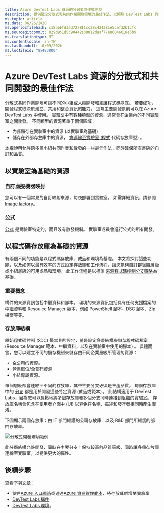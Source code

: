 ```yaml
---
title: Azure DevTest Labs 資源的分散式協作式開發
description: 提供設定分散式和共同作業開發環境的最佳作法，以開發 DevTest Labs 資源。
ms.topic: article
ms.date: 06/26/2020
ms.openlocfilehash: c18bbbfd3ad727811cc28c424381e5caf32b1cfc
ms.sourcegitcommit: 829d951d5c90442a38012daaf77e86046018e5b9
ms.translationtype: MT
ms.contentlocale: zh-TW
ms.lasthandoff: 10/09/2020
ms.locfileid: "85483800"
---
```

# <a name="best-practices-for-distributed-and-collaborative-development-of-azure-devtest-labs-resources"></a>Azure DevTest Labs 資源的分散式和共同開發的最佳作法
分散式共同作業開發可讓不同的小組或人員開發和維護程式碼基底。 若要成功，開發程式取決於建立、共用和整合資訊的能力。 這項主要開發原則可以在 Azure DevTest Labs 中使用。 實驗室中有數種類型的資源，通常會在企業內的不同實驗室之間散發。 不同類型的資源著重于兩個區域：

- 內部儲存在實驗室中的資源 (以實驗室為基礎) 
- 儲存在外部存放庫中的資源， [會連線至實驗室 (程式](devtest-lab-add-artifact-repo.md) 代碼存放庫型) 。 

本檔說明允許跨多個小組共同作業和散發的一些最佳作法，同時確保所有層級的自訂和品質。

## <a name="lab-based-resources"></a>以實驗室為基礎的資源

### <a name="custom-virtual-machine-images"></a>自訂虛擬機器映射
您可以有一個常見的自訂映射來源，每夜部署到實驗室。 如需詳細資訊，請參閱 [Image factory](image-factory-create.md)。    

### <a name="formulas"></a>公式
[公式](devtest-lab-manage-formulas.md) 是實驗室特定的，而且沒有散發機制。 實驗室成員會進行公式的所有開發。 

## <a name="code-repository-based-resources"></a>以程式碼存放庫為基礎的資源
有兩個不同的功能是以程式碼存放庫、成品和環境為基礎。 本文將探討這些功能，以及如何以最有效率的方式設定存放庫和工作流程，讓您能夠自訂群組織層級或小組層級的可用成品和環境。  此工作流程是以標準 [來源程式碼控制分支策略](/azure/devops/repos/tfvc/branching-strategies-with-tfvc?view=azure-devops)為基礎。 

### <a name="key-concepts"></a>重要概念
構件的來源資訊包括中繼資料和腳本。 環境的來源資訊包括具有任何支援檔案的中繼資料和 Resource Manager 範本，例如 PowerShell 腳本、DSC 腳本、Zip 檔案等等。  

### <a name="repository-structure"></a>存放庫結構  
原始程式碼控制 (SCC) 最常見的設定，就是設定多層結構來儲存程式碼檔案 (Resource Manager 範本、中繼資料，以及在實驗室中使用的腳本) 。 具體而言，您可以建立不同的儲存機制來儲存由不同企業層級所管理的資源：   

- 全公司的資源。
- 營業單位/全部門資源
- 小組專屬資源。

每個層級都會連結至不同的存放庫，其中主要分支必須是生產品質。 每個存放庫中的 [分支](/azure/devops/repos/git/git-branching-guidance?view=azure-devops) 都是用於開發這些特定資源 (成品或範本) 。 此結構適用于 DevTest Labs，因為您可以輕鬆地將多個存放庫和多個分支同時連接到組織的實驗室。 存放庫名稱會包含在使用者介面中 (UI) 以避免在名稱、描述和發行者相同時產生混淆。
     
下圖顯示兩個存放庫：由 IT 部門維護的公司存放庫，以及 R&D 部門所維護的部門存放庫。

![分散式開發環境範例](./media/best-practices-distributive-collaborative-dev-env/distributive-collaborative-dev-env.png)
   
此分層結構允許開發，同時在主要分支上保持較高的品質等級，同時讓多個存放庫連線至實驗室，以提供更大的彈性。

## <a name="next-steps"></a>後續步驟    
查看下列文章：

- 使用[Azure 入口網站](devtest-lab-add-artifact-repo.md)或透過[Azure 資源管理範本](add-artifact-repository.md)，將存放庫新增至實驗室
- [DevTest Labs 構件](devtest-lab-artifact-author.md)
- [DevTest Labs 環境](devtest-lab-create-environment-from-arm.md)。
